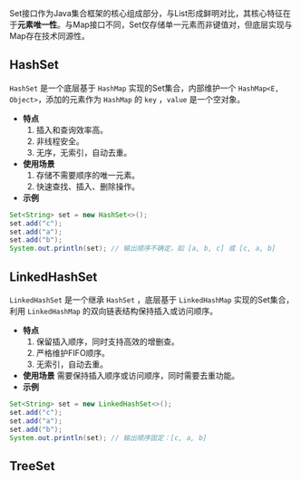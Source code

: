 Set接口作为Java集合框架的核心组成部分，与List形成鲜明对比，其核心特征在于**元素唯一性**。与Map接口不同，Set仅存储单一元素而非键值对，但底层实现与Map存在技术同源性。

## HashSet
`HashSet` 是一个底层基于 `HashMap` 实现的Set集合，内部维护一个 `HashMap<E, Object>`，添加的元素作为 `HashMap` 的 `key` ，`value` 是一个空对象。
- **特点**
	1. 插入和查询效率高。  
	2. 非线程安全。  
	3. 无序，无索引，自动去重。
- **使用场景**
	1. 存储不需要顺序的唯一元素。
	2. 快速查找、插入、删除操作。
- **示例**
```java
Set<String> set = new HashSet<>();
set.add("c");
set.add("a");
set.add("b");
System.out.println(set); // 输出顺序不确定，如 [a, b, c] 或 [c, a, b]
```
## LinkedHashSet
`LinkedHashSet` 是一个继承 `HashSet` ，底层基于 `LinkedHashMap` 实现的Set集合，利用 `LinkedHashMap` 的双向链表结构保持插入或访问顺序。
- **特点**
	1. 保留插入顺序，同时支持高效的增删查。  
	2. 严格维护FIFO顺序。
	3. 无索引，自动去重。  
- **使用场景**
	需要保持插入顺序或访问顺序，同时需要去重功能。
- **示例**
```java
Set<String> set = new LinkedHashSet<>();
set.add("c");
set.add("a");
set.add("b");
System.out.println(set); // 输出顺序固定：[c, a, b]
```
## TreeSet